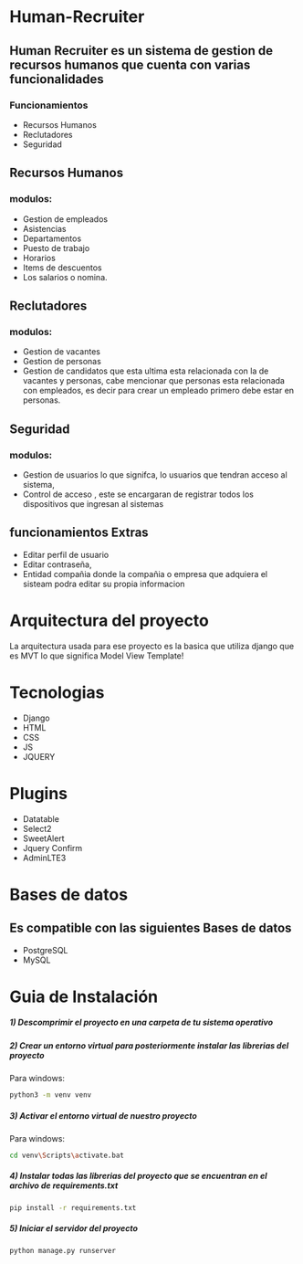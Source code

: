 
# Human-Recruiter

## Human Recruiter es un sistema de gestion de recursos humanos que cuenta con varias funcionalidades
### Funcionamientos

* Recursos Humanos
* Reclutadores
* Seguridad
  
## Recursos Humanos 
### modulos:
  * Gestion de empleados
  * Asistencias
  * Departamentos
  * Puesto de trabajo
  * Horarios
  * Items de descuentos
  * Los salarios o nomina.

## Reclutadores 
### modulos:
 * Gestion de vacantes
 * Gestion de personas
 * Gestion de candidatos que esta ultima esta relacionada con la de vacantes y personas, cabe mencionar que personas esta relacionada con empleados, es decir para crear un empleado primero debe estar en personas.

## Seguridad
### modulos:
* Gestion de usuarios lo que signifca, lo usuarios que tendran acceso al sistema,
* Control de acceso , este se encargaran de registrar todos los dispositivos que ingresan al sistemas
  
## funcionamientos Extras 
* Editar perfil de usuario
* Editar contraseña,
* Entidad compañia donde la compañia o empresa que adquiera el sisteam podra editar su propia informacion

# Arquitectura del proyecto
La arquitectura usada para ese proyecto es la basica que utiliza django que es MVT lo que significa Model View Template!

# Tecnologias

* Django
* HTML
* CSS
* JS
* JQUERY

# Plugins

* Datatable
* Select2
* SweetAlert
* Jquery Confirm
* AdminLTE3

# Bases de datos
## Es compatible con las siguientes Bases de datos

* PostgreSQL
* MySQL
  
# Guia de Instalación

##### 1) Descomprimir el proyecto en una carpeta de tu sistema operativo

##### 2) Crear un entorno virtual para posteriormente instalar las librerias del proyecto

Para windows:

```bash
python3 -m venv venv 
```
##### 3) Activar el entorno virtual de nuestro proyecto

Para windows:

```bash
cd venv\Scripts\activate.bat 
```

##### 4) Instalar todas las librerias del proyecto que se encuentran en el archivo de requirements.txt

```bash
pip install -r requirements.txt
```

##### 5) Iniciar el servidor del proyecto

```bash
python manage.py runserver 
```
